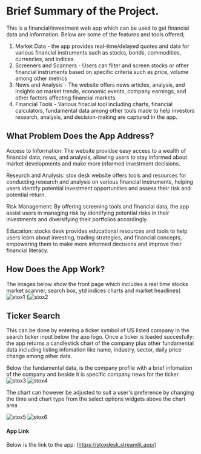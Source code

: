 # Brief Summary of the Project.
This is a financial/investment web app which can be used to get financial data and information. Below are some of the features and tools offered; 
1. Market Data - the app provides real-time/delayed quotes and data for various financial instruments such as stocks, bonds, commodities, currencies, and indices.
2. Screeners and Scanners - Users can filter and screen stocks or other financial instruments based on specific criteria such as price, volume among other metrics
3. News and Analysis - The website offers news articles, analysis, and insights on market trends, economic events, company earnings, and other factors affecting financial markets.
4. Financial Tools - Various finacial tool including charts, financial calculators, fundamental data among other tools made to help investors research, analysis, and decision-making are captured in the app.

## What Problem Does the App Address?

Access to Information: The website providse easy access to a wealth of financial data, news, and analysis, allowing users to stay informed about market developments and make more informed investment decisions.

Research and Analysis: stox desk website offers tools and resources for conducting research and analysis on various financial instruments, helping users identify potential investment opportunities and assess their risk and potential return.

Risk Management: By offering screening tools and financial data, the app assist users in managing risk by identifying potential risks in their investments and diversifying their portfolios accordingly.

Education: stocks desk provides educational resources and tools to help users learn about investing, trading strategies, and financial concepts, empowering them to make more informed decisions and improve their financial literacy.

## How Does the App Work?
The images below show the front page which includes a real time stocks market scanner, search box, ytd indices charts and market headlines(![stox1](https://github.com/Denno001/stox_desk/assets/121600705/d9175f57-4ebe-4e34-8c5d-3a630f861c74)
(![stox2](https://github.com/Denno001/stox_desk/assets/121600705/2b05e819-4712-45b0-9214-9acbf61d1b22)

## Ticker Search
This can be done by entering a ticker symbol of US listed company in the search ticker input below the app logo. Once a ticker is loaded succesfully: the app returns a candlestick chart of the company plus other fundamental data including listing infomation like name, industry, sector, daily price change among other data.

Below the fundamental data, is the company profile with a brief infomation of the company and beside it is specific company news for the ticker.
![stox3](https://github.com/Denno001/stox_desk/assets/121600705/d4b68f0e-a0f7-401a-bfc4-c0fa50e9788d)
![stox4](https://github.com/Denno001/stox_desk/assets/121600705/909e5a65-7a7a-421a-9dd2-bfb1fea2e7a2)

The chart can however be adjusted to suit a user's preference by changing the time and chart type from the select options widgets above the chart area

![stox5](https://github.com/Denno001/stox_desk/assets/121600705/3cbd0be4-9e2b-442e-b519-a0f703f68b50)
![stox6](https://github.com/Denno001/stox_desk/assets/121600705/4f8aecf4-e2e2-4188-9aae-ef28868bbf9c)

#### App Link
Below is the link to the app:
(https://stoxdesk.streamlit.app/)
